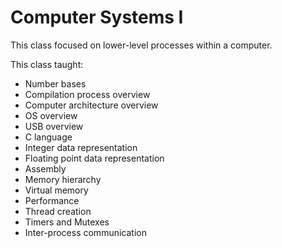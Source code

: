 # Computer Systems I

This class focused on lower-level processes within a computer. 

This class taught:

- Number bases
- Compilation process overview
- Computer architecture overview
- OS overview
- USB overview
- C language
- Integer data representation
- Floating point data representation
- Assembly
- Memory hierarchy
- Virtual memory
- Performance
- Thread creation
- Timers and Mutexes
- Inter-process communication
